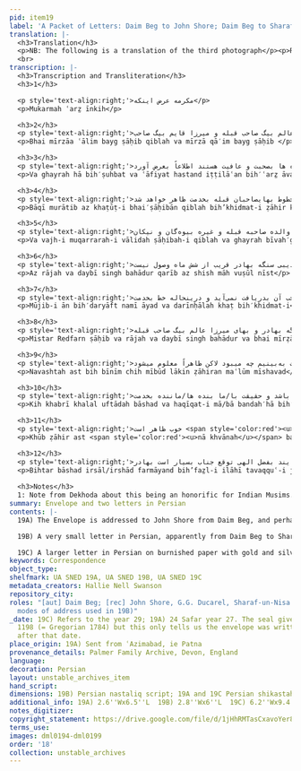 ```yaml
---
pid: item19
label: 'A Packet of Letters: Daim Beg to John Shore; Daim Beg to Sharaf un-Nisa'
translation: |-
  <h3>Translation</h3>
  <p>NB: The following is a translation of the third photograph</p><p>Respected [woman], the matter is<br>let it be known, as I understand, brothers Mirza ‘Alim Beg Sahib-i Qiblah<sup>1</sup> and Mirza Qai’m Beg Sahib-i Qiblah and others are in good health. The remaining issues will become apparent from the brother Sahib-i Qiblah’s letters. Mother Sahiba-i Qiblah’s, the other widows’, and the relations’ established sum was not delivered from Raja Devi Singh Bahadur for nearly six months. Because of that, it was not being received. In the meantime, letters have been written for Mister Redfearn Sahib and Raja Devi Singh Bahadur and brother Mirza ‘Alim Beg Sahib-i Qiblah to see what [the issue] was. However, apparently it’s becoming clear that the news reached [you] without interruption, and the reality of these servants/we remaining ones [us] is well known [to you]. [Please] direct whatever part of the payment is better for us servants. With God’s blessing, expectations/hope of Sir Bahadur are high. </p>
  <br>
transcription: |-
  <h3>Transcription and Transliteration</h3>
  <h3>1</h3>

  <p style='text-align:right;'>مکرمه عرض اینکه</p>
  <p>Mukarmah ʿarz̤ īnkih</p>

  <h3>2</h3>
  <p style='text-align:right;'>بهای میرزا عالم بیگ صاحب قبله و میرزا قایم بیگ صاحب</p>
  <p>Bhai mīrzāa ʿālim bayg ṣāḥib qiblah va mīrzā qā′im bayg ṣāḥib </p>

  <h3>3</h3>
  <p style='text-align:right;'>و غیره ها بصحبت و عافیت هستند اطلاعاً بعرض آورد</p>
  <p>Va ghayrah hā bih′ṣuhbat va ʿāfiyat hastand iṭṭilāʿan bih′ʿarz̤ āvard</p>

  <h3>4</h3>
  <p style='text-align:right;'>باقی مراتب از خطوط بهایصاحبان قبله بخدمت ظاهر خواهد شد</p>
  <p>Bāqī murātib az khaṭūṭ-i bhai′ṣāḥibān qiblah bih’khidmat-i ẓāhir khvāhad shud</p>

  <h3>5</h3>
  <p style='text-align:right;'>و وجهه مقرره والده صاحبه قبله و غیره بیوه‌گان و نیکان </p>
  <p>Va vajh-i muqarrarah-i vālidah ṣāḥibah-i qiblah va ghayrah bīvah′gān va nīkān</p>

  <h3>6</h3>
  <p style='text-align:right;'>از راجه و دیبی سنگه بهادر قریب از شش ماه وصول نیست</p>
  <p>Az rājah va daybī singh bahādur qarīb az shish māh vuṣūl nīst</p>

  <h3>7</h3>
  <p style='text-align:right;'>موجب آن بدریافت نمی‌آید و درینحاله خط بخدمت</p>
  <p>Mūjib-i ān bih′daryāft namī āyad va darīnḥālah khaṭ bih′khidmat-i</p>

  <h3>8</h3>
  <p style='text-align:right;'>مستر ردفرن صاحب و راجه و دیبی سنگه بهادر و بهای میرزا عالم بیگ صاحب قبله</p>
  <p>Mistar Redfarn ṣāḥib va rājah va daybī singh bahādur va bhai mīrẓā ʿālim bayg ṣāḥib-i qiblah</p>

  <h3>9</h3>
  <p style='text-align:right;'>نوشته است به‌بینیم چه میبود لاکن ظاهراً معلوم میشود</p>
  <p>Navashtah ast bih bīnīm chih mībūd lākin ẓāhiran maʿlūm mīshavad</p>

  <h3>10</h3>
  <p style='text-align:right;'>که خبر بی خلل افتاده باشد و حقیقت با/ما بنده ها/ماننده بخدمت</p>
  <p>Kih khabrī khalal uftādah bāshad va haqīqat-i mā/bā bandah′hā bih’khidmat</p>

  <h3>11</h3>
  <p style='text-align:right;'>خوب ظاهر است <span style='color:red'><u>ناخوانا</u></span> بعض پرداخت آنچه بحال ما بنده ها</p>
  <p>Khūb ẓāhir ast <span style='color:red'><u>nā khvānah</u></span> baʿz̤-i pardākht ānchih bih’ḥāl-i mā bandah′hā</p>

  <h3>12</h3>
  <p style='text-align:right;'>بهتر باشد ارسال/ارشاد فرمایند بفضل الهی توقع جناب بسیار است بهادر</p>
  <p>Bihtar bāshad irsāl/irshād farmāyand bih’faz̤l-i ilāhī tavaqquʿ-i janāb bisyār ast bahādur</p>
    
  <h3>Notes</h3>
  1: Note from Dekhoda about this being an honorific for Indian Musims.
summary: Envelope and two letters in Persian
contents: |-
  19A) The Envelope is addressed to John Shore from Daim Beg, and perhaps was sent from John Shore to Ducarel. On the envelope is Daim Beg's seal and the words 'Fadawi Daim Beg.'

  19B) A very small letter in Persian, apparently from Daim Beg to Sharaf un-Nisa (as it refers to a 'mother' (validah sahibah) and the other two brothers by name as 'bhai') on burnished paper with gold and silver flecks.

  19C) A larger letter in Persian on burnished paper with gold and silver flecks.
keywords: Correspondence
object_type:
shelfmark: UA SNED 19A, UA SNED 19B, UA SNED 19C
metadata_creators: Hallie Nell Swanson
repository_city:
roles: "[aut] Daim Beg; [rec] John Shore, G.G. Ducarel, Sharaf-un-Nisa (based on the
  modes of address used in 19B)"
_date: 19C) Refers to the year 29; 19A) 24 Safar year 27. The seal gives hijri year
  1198 (= Gregorian 1784) but this only tells us the envelope was written sometime
  after that date.
place_origin: 19A) Sent from ʿAzimabad, ie Patna
provenance_details: Palmer Family Archive, Devon, England
language:
decoration: Persian
layout: unstable_archives_item
hand_script:
dimensions: 19B) Persian nastaliq script; 19A and 19C Persian shikastah script
additional_info: 19A) 2.6''Wx6.5''L  19B) 2.8''Wx6''L  19C) 6.2''Wx9.4''L
notes_digitizer:
copyright_statement: https://drive.google.com/file/d/1jHhRMTasCxavoYer89Wn8_Xn65nL0sW0/view?usp=sharing
terms_use:
images: dml0194-dml0199
order: '18'
collection: unstable_archives
---
```

